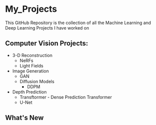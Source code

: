 # My_Projects

This GitHub Repository is the collection of all the Machine Learning and Deep Learning Projects I have worked on

## Computer Vision Projects: 

  * 3-D Reconstruction
    * NeRFs
    * Light Fields 
  * Image Generation
    * GAN
    * Diffusion Models
      * DDPM
  * Depth Prediction
    * Transftormer - Dense Prediction Transformer
    * U-Net
    
  



## What's New

### 
